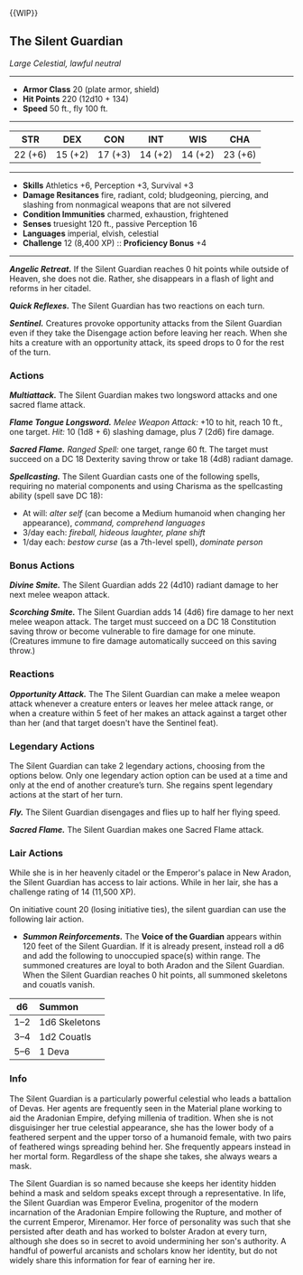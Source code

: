 {{WIP}}
## The Silent Guardian
*Large Celestial, lawful neutral*
___
- **Armor Class** 20 (plate armor, shield)
- **Hit Points** 220 (12d10 + 134)
- **Speed** 50 ft., fly 100 ft.
___
|STR|DEX|CON|INT|WIS|CHA|
|:---:|:---:|:---:|:---:|:---:|:---:|
|22 (+6)|15 (+2)|17 (+3)|14 (+2)|14 (+2)|23 (+6)|
___
- **Skills** Athletics +6, Perception +3, Survival +3
- **Damage Resitances** fire, radiant, cold; bludgeoning, piercing, and slashing from nonmagical weapons that are not silvered
- **Condition Immunities** charmed, exhaustion, frightened
- **Senses** truesight 120 ft., passive Perception 16
- **Languages** imperial, elvish, celestial
- **Challenge** 12 (8,400 XP) :: **Proficiency Bonus**  +4
___
***Angelic Retreat.*** If the Silent Guardian reaches 0 hit points while outside of Heaven, she does not die. Rather, she disappears in a flash of light and reforms in her citadel.

***Quick Reflexes.*** The Silent Guardian has two reactions on each turn.

***Sentinel.*** Creatures provoke opportunity attacks from the Silent Guardian even if they take the Disengage action before leaving her reach. When she hits a creature with an opportunity attack, its speed drops to 0 for the rest of the turn.

### Actions
***Multiattack.*** The Silent Guardian makes two longsword attacks and one sacred flame attack.

***Flame Tongue Longsword.*** _Melee Weapon Attack:_ +10 to hit, reach 10 ft., one target. _Hit:_ 10 (1d8 + 6) slashing damage, plus 7 (2d6) fire damage.

***Sacred Flame.*** _Ranged Spell:_ one target, range 60 ft. The target must succeed on a DC 18 Dexterity saving throw or take 18 (4d8) radiant damage.

***Spellcasting.*** The Silent Guardian casts one of the following spells, requiring no material components and using Charisma as the spellcasting ability (spell save DC 18):
- At will: _alter self_ (can become a Medium humanoid when changing her appearance), _command, comprehend languages_
- 3/day each: _fireball, hideous laughter, plane shift_
- 1/day each: _bestow curse_ (as a 7th-level spell), _dominate person_

### Bonus Actions
***Divine Smite.*** The Silent Guardian adds 22 (4d10) radiant damage to her next melee weapon attack.

***Scorching Smite.*** The Silent Guardian adds 14 (4d6) fire damage to her next melee weapon attack. The target must succeed on a DC 18 Constitution saving throw or become vulnerable to fire damage for one minute. (Creatures immune to fire damage automatically succeed on this saving throw.)

### Reactions
***Opportunity Attack.*** The The Silent Guardian can make a melee weapon attack whenever a creature enters or leaves her melee attack range, or when a creature within 5 feet of her makes an attack against a target other than her (and that target doesn't have the Sentinel feat). 

### Legendary Actions
The Silent Guardian can take 2 legendary actions, choosing from the options below. Only one legendary action option can be used at a time and only at the end of another creature’s turn. She regains spent legendary actions at the start of her turn.

***Fly.*** The Silent Guardian disengages and flies up to half her flying speed.

***Sacred Flame.*** The Silent Guardian makes one Sacred Flame attack.

### Lair Actions
While she is in her heavenly citadel or the Emperor's palace in New Aradon, the Silent Guardian has access to lair actions. While in her lair, she has a challenge rating of 14 (11,500 XP).

On initiative count 20 (losing initiative ties), the silent guardian can use the following lair action.

- ***Summon Reinforcements.*** The **Voice of the Guardian** appears within 120 feet of the Silent Guardian. If it is already present, instead roll a d6 and add the following to unoccupied space(s) within range. The summoned creatures are loyal to both Aradon and the Silent Guardian. When the Silent Guardian reaches 0 hit points, all summoned skeletons and couatls vanish.

|d6|Summon|
|:-:|:---|
|1–2|1d6 Skeletons|
|3–4|1d2 Couatls|
|5–6|1 Deva|

### Info  
The Silent Guardian is a particularly powerful celestial who leads a battalion of Devas. Her agents are frequently seen in the Material plane working to aid the Aradonian Empire, defying millenia of tradition. When she is not disguisinger her true celestial appearance, she has the lower body of a feathered serpent and the upper torso of a humanoid female, with two pairs of feathered wings spreading behind her. She frequently appears instead in her mortal form. Regardless of the shape she takes, she always wears a mask.

The Silent Guardian is so named because she keeps her identity hidden behind a mask and seldom speaks except through a representative. In life, the Silent Guardian was Emperor Evelina, progenitor of the modern incarnation of the Aradonian Empire following the Rupture, and mother of the current Emperor, Mirenamor. Her force of personality was such that she persisted after death and has worked to bolster Aradon at every turn, although she does so in secret to avoid undermining her son's authority. A handful of powerful arcanists and scholars know her identity, but do not widely share this information for fear of earning her ire.
